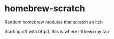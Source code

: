 # homebrew-scratch
Random homebrew modules that scratch an itch

Starting off with bftpd, this is where I'll keep my tap
